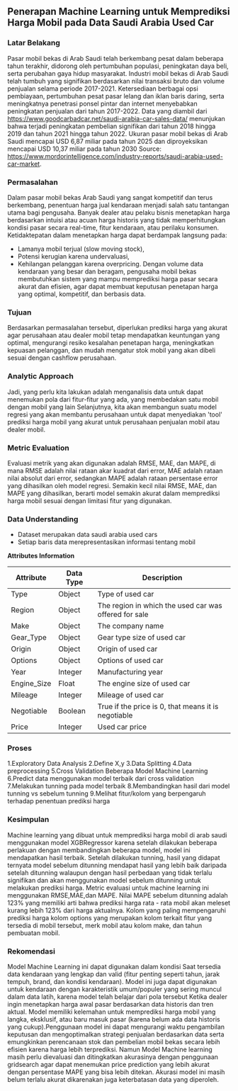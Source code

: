 ## Penerapan Machine Learning untuk Memprediksi Harga Mobil pada Data Saudi Arabia Used Car

### Latar Belakang
Pasar mobil bekas di Arab Saudi telah berkembang pesat dalam beberapa tahun terakhir, didorong oleh pertumbuhan populasi, peningkatan daya beli, serta perubahan gaya hidup masyarakat. Industri mobil bekas di Arab Saudi telah tumbuh  yang signifikan berdasarkan nilai transaksi bruto dan volume penjualan selama periode 2017-2021. Ketersediaan berbagai opsi pembiayaan, pertumbuhan pesat pasar lelang dan iklan baris daring, serta meningkatnya penetrasi ponsel pintar dan internet menyebabkan peningkatan penjualan dari tahun 2017-2022. Data yang diambil dari https://www.goodcarbadcar.net/saudi-arabia-car-sales-data/ menunjukan bahwa terjadi peningkatan pembelian signifikan dari tahun 2018 hingga 2019 dan tahun 2021 hingga tahun 2022. Ukuran pasar mobil bekas di Arab Saudi mencapai USD 6,87 miliar pada tahun 2025 dan diproyeksikan mencapai USD 10,37 miliar pada tahun 2030 Source: https://www.mordorintelligence.com/industry-reports/saudi-arabia-used-car-market. 
### Permasalahan
Dalam pasar mobil bekas Arab Saudi yang sangat kompetitif dan terus berkembang, penentuan harga jual kendaraan menjadi salah satu tantangan utama bagi pengusaha. Banyak dealer atau pelaku bisnis menetapkan harga berdasarkan intuisi atau acuan harga historis yang tidak memperhitungkan kondisi pasar secara real-time, fitur kendaraan, atau perilaku konsumen.
Ketidaktepatan dalam menetapkan harga dapat berdampak langsung pada:
- Lamanya mobil terjual (slow moving stock),
- Potensi kerugian karena undervaluasi,
- Kehilangan pelanggan karena overpricing.
Dengan volume data kendaraan yang besar dan beragam, pengusaha mobil bekas membutuhkan sistem yang mampu memprediksi harga pasar secara akurat dan efisien, agar dapat membuat keputusan penetapan harga yang optimal, kompetitif, dan berbasis data.
### Tujuan 
Berdasarkan permasalahan tersebut, diperlukan prediksi harga yang akurat agar perusahaan atau dealer mobil tetap mendapatkan keuntungan yang optimal, mengurangi resiko kesalahan penetapan harga, meningkatkan kepuasan pelanggan, dan mudah mengatur stok mobil yang akan dibeli sesuai dengan cashflow perusahaan.
### Analytic Approach
Jadi, yang perlu kita lakukan adalah menganalisis data untuk dapat menemukan pola dari fitur-fitur yang ada, yang membedakan satu mobil dengan mobil yang lain
Selanjutnya, kita akan membangun suatu model regresi yang akan membantu perusahaan untuk dapat menyediakan 'tool' prediksi harga mobil yang akurat untuk perusahaan penjualan mobil atau dealer mobil. 
### Metric Evaluation
Evaluasi metrik yang akan digunakan adalah RMSE, MAE, dan MAPE, di mana RMSE adalah nilai rataan akar kuadrat dari error, MAE adalah rataan nilai absolut dari error, sedangkan MAPE adalah rataan persentase error yang dihasilkan oleh model regresi. Semakin kecil nilai RMSE, MAE, dan MAPE yang dihasilkan, berarti model semakin akurat dalam memprediksi harga mobil sesuai dengan limitasi fitur yang digunakan.
### Data Understanding
- Dataset merupakan data saudi arabia used cars
- Setiap baris data merepresentasikan informasi tentang mobil

**Attributes Information**

| **Attribute** | **Data Type** | **Description** |
| --- | --- | --- |
| Type | Object | Type of used car |
| Region | Object | The region in which the used car was offered for sale |
| Make | Object | The company name |
| Gear_Type | Object | Gear type size of used car |
| Origin | Object | Origin of used car |
| Options | Object | Options of used car |
| Year | Integer | Manufacturing year |
| Engine_Size | Float | The engine size of used car |
| Mileage | Integer | Mileage of used car	 |
| Negotiable | Boolean | True if the price is 0, that means it is negotiable |
| Price | Integer | Used car price|
### Proses 
1.Exploratory Data Analysis
2.Define X,y
3.Data Splitting
4.Data preprocessing
5.Cross Validation Beberapa Model Machine Learning
6.Predict data menggunakan model terbaik dari cross validation
7.Melakukan tunning pada model terbaik
8.Membandingkan hasil dari model tunning vs sebelum tunning
9.Melihat fitur/kolom yang berpengaruh terhadap penentuan prediksi harga
### Kesimpulan 
Machine learning yang dibuat untuk memprediksi harga mobil di arab saudi menggunakan model XGBRegressor karena setelah dilakukan beberapa perlakuan dengan membandingkan beberapa model, model ini mendapatkan hasil terbaik. Setelah dilakukan tunning, hasil yang didapat ternyata model sebelum ditunning mendapat hasil yang lebih baik daripada setelah ditunning walaupun dengan hasil perbedaan yang tidak terlalu signifikan dan akan menggunakan model sebelum ditunning untuk melakukan prediksi harga. Metric evaluasi untuk machine learning ini menggunakan RMSE,MAE,dan MAPE. Nilai MAPE sebelum ditunning adalah 123% yang memiliki arti bahwa prediksi harga rata - rata mobil akan meleset kurang lebih 123% dari harga aktualnya. Kolom yang paling mempengaruhi prediksi harga kolom options yang merupakan kolom terkait fitur yang tersedia di mobil tersebut, merk mobil atau kolom make, dan tahun pembuatan mobil.
### Rekomendasi 
Model Machine Learning ini dapat digunakan dalam kondisi Saat tersedia data kendaraan yang lengkap dan valid (fitur penting seperti tahun, jarak tempuh, brand, dan kondisi kendaraan). Model ini juga dapat digunakan untuk kendaraan dengan karakteristik umum/populer yang sering muncul dalam data latih, karena model telah belajar dari pola tersebut Ketika dealer ingin menetapkan harga awal pasar berdasarkan data historis dan tren aktual. Model memiliki kelemahan untuk memprediksi harga mobil yang langka, eksklusif, atau baru masuk pasar (karena belum ada data historis yang cukup).Penggunaan model ini dapat mengurangi waktu pengambilan keputusan dan mengoptimalkan strategi penjualan berdasarkan data serta emungkinkan perencanaan stok dan pembelian mobil bekas secara lebih efisien karena harga lebih terprediksi. Namun Model Machine learning masih perlu dievaluasi dan ditingkatkan akurasinya dengan penggunaan gridsearch  agar dapat menemukan price prediction yang lebih akurat dengan persentase MAPE yang bisa lebih ditekan. Akurasi model ini masih belum terlalu akurat dikarenakan juga keterbatasan data yang diperoleh.


